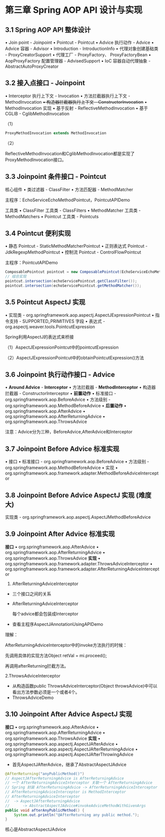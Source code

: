 # 第三章  Spring AOP API 设计与实现  

## 3.1 Spring AOP API 整体设计  

• Join point - Joinpoint
• Pointcut - Pointcut
• Advice 执行动作 - Advice
• Advice 容器 - Advisor
• Introduction - IntroductionInfo
• 代理对象创建基础类 - ProxyCreatorSupport
• 代理工厂 - ProxyFactory、 ProxyFactoryBean
• AopProxyFactory 配置管理器 - AdvisedSupport
• IoC 容器自动代理抽象 - AbstractAutoProxyCreator  





## 3.2 接入点接口 - Joinpoint  

• Interceptor 执行上下文 - Invocation
		• 方法拦截器执行上下文 - MethodInvocation
		~~• 构造器拦截器执行上下文 - ConstructorInvocation~~
• MethodInvocation 实现
		• 基于反射 - ReflectiveMethodInvocation
		• 基于 CGLIB - CglibMethodInvocation  

（1）

```java
ProxyMethodInvocation extends MethodInvocation
```

（2）

ReflectiveMethodInvocation和CglibMethodInvocation都是实现了ProxyMethodInvocation接口。





## 3.3 Joinpoint 条件接口 - Pointcut  

核心组件
		• 类过滤器 - ClassFilter
		• 方法匹配器 - MethodMatcher  



主程序：EchoServiceEchoMethodPointcut，PointcutAPIDemo



工具类
• ClassFilter 工具类 - ClassFilters
• MethodMatcher 工具类 - MethodMatchers
• Pointcut 工具类 - Pointcuts 

 



## 3.4 Pointcut 便利实现  

• 静态 Pointcut - StaticMethodMatcherPointcut
• 正则表达式 Pointcut - JdkRegexpMethodPointcut
• 控制流 Pointcut - ControlFlowPointcut  



主程序：PointcutAPIDemo

```java
ComposablePointcut pointcut = new ComposablePointcut(EchoServiceEchoMethodPointcut.INSTANCE);
// 组合实现
pointcut.intersection(echoServicePointcut.getClassFilter());
pointcut.intersection(echoServicePointcut.getMethodMatcher());
```





## 3.5 Pointcut AspectJ 实现  

• 实现类 - org.springframework.aop.aspectj.AspectJExpressionPointcut
• 指令支持 - SUPPORTED_PRIMITIVES 字段
• 表达式 - org.aspectj.weaver.tools.PointcutExpression  



Spring利用AspectJ的表达式来桥接

（1）AspectJExpressionPointcut中的pointcutExpression

（2）AspectJExpressionPointcut中的obtainPointcutExpression()方法





## 3.6 Joinpoint 执行动作接口 - Advice  

• **Around Advice** - **Interceptor**
		• 方法拦截器 - **MethodInterceptor**
		• 构造器拦截器 - ConstructorInterceptor
• **前置动作**
		• 标准接口 - org.springframework.aop.BeforeAdvice
		• 方法级别 - org.springframework.aop.MethodBeforeAdvice
• **后置动作**
		• org.springframework.aop.AfterAdvice
		• org.springframework.aop.AfterReturningAdvice
		• org.springframework.aop.ThrowsAdvice  



注意：Advice分为三种，BeforeAdvice,AfterAdvice和Interceptor





## 3.7 Joinpoint Before Advice 标准实现  

• 接口
		• 标准接口 - org.springframework.aop.BeforeAdvice
		• 方法级别 - org.springframework.aop.MethodBeforeAdvice
• 实现
		• org.springframework.aop.framework.adapter.MethodBeforeAdviceInterceptor  



## 3.8 Joinpoint Before Advice AspectJ 实现  (难度大)

实现类 - org.springframework.aop.aspectj.AspectJMethodBeforeAdvice  



## 3.9 Joinpoint After Advice 标准实现  

**接口**
• org.springframework.aop.AfterAdvice
• org.springframework.aop.AfterReturningAdvice
• org.springframework.aop.ThrowsAdvice
**实现**
• org.springframework.aop.framework.adapter.ThrowsAdviceInterceptor
• org.springframework.aop.framework.adapter.AfterReturningAdviceInterceptor  



1. AfterReturningAdviceInterceptor  

- 三个接口之间的关系

- AfterReturningAdviceInterceptor  

  每个advice都会包装成Interceptor 

- 查看主程序AspectJAnnotationUsingAPIDemo



理解：

AfterReturningAdviceInterceptor中的invoke方法执行的时候：

先调用具体的实现方法Object retVal = mi.proceed();

再调用afterReturning拦截方法。



2.ThrowsAdviceInterceptor

- 从构造函数public ThrowsAdviceInterceptor(Object throwsAdvice)中可以看出方法参数必须是一个或者4个。
- ThrowsAdviceDemo





## 3.10 Joinpoint After Advice AspectJ 实现  

**接口**
• org.springframework.aop.AfterAdvice
• org.springframework.aop.AfterReturningAdvice
• org.springframework.aop.ThrowsAdvice
**实现**
• org.springframework.aop.aspectj.AspectJAfterAdvice
• org.springframework.aop.aspectj.AspectJAfterReturningAdvice
• org.springframework.aop.aspectj.AspectJAfterThrowingAdvice  



- 首先AspectJAfterAdvice，继承了AbstractAspectJAdvice

```java
@AfterReturning("anyPublicMethod()")
// AspectJAfterReturningAdvice is AfterReturningAdvice
// 一个 AfterReturningAdviceInterceptor 关联一个 AfterReturningAdvice
// Spring 封装 AfterReturningAdvice -> AfterReturningAdviceInterceptor
// AfterReturningAdviceInterceptor is MethodInterceptor
// AfterReturningAdviceInterceptor
//  -> AspectJAfterReturningAdvice
//      -> AbstractAspectJAdvice#invokeAdviceMethodWithGivenArgs
public void afterAnyPublicMethod() {
    System.out.println("@AfterReturning any public method.");
}
```

核心是AbstractAspectJAdvice











